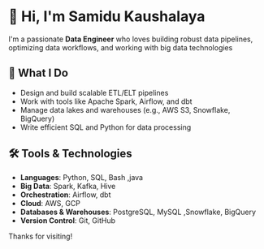 # 👋 Hi, I'm Samidu Kaushalaya

I'm a passionate **Data Engineer** who loves building robust data pipelines, optimizing data workflows, 
and working with big data technologies

## 🚀 What I Do

- Design and build scalable ETL/ELT pipelines
- Work with tools like Apache Spark, Airflow, and dbt
- Manage data lakes and warehouses (e.g., AWS S3, Snowflake, BigQuery)
- Write efficient SQL and Python for data processing

## 🛠️ Tools & Technologies

- **Languages**: Python, SQL, Bash ,java
- **Big Data**: Spark, Kafka, Hive
- **Orchestration**: Airflow, dbt
- **Cloud**: AWS, GCP
- **Databases & Warehouses**: PostgreSQL, MySQL ,Snowflake, BigQuery
- **Version Control**: Git, GitHub



Thanks for visiting!
